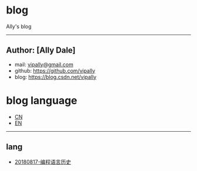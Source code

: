 # blog
Ally's blog 

---------------------------

## Author: [Ally Dale]
- mail: vipally@gmail.com 
- github: https://github.com/vipally
- blog: https://blog.csdn.net/vipally

# blog language
- [CN](blog/cn/list.md)
- [EN](blog/en/list.md)

---------------------------

## lang
- [20180817-编程语言历史](blog/cn/lang/histroy_of_coding_language.md)
